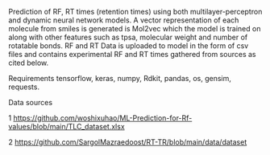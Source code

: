    Prediction of RF, RT times (retention times) using both multilayer-perceptron and dynamic neural network models. A vector representation of each molecule from smiles is generated is Mol2vec which the model is trained on along with other features such as tpsa, molecular weight and number of rotatable bonds. RF and RT Data is uploaded to model in the form of csv files and contains experimental RF and RT times gathered from sources as cited below. 

   Requirements
   tensorflow, keras, numpy, Rdkit, pandas, os, gensim, requests.

   Data sources

   1 https://github.com/woshixuhao/ML-Prediction-for-Rf-values/blob/main/TLC_dataset.xlsx

   2 https://github.com/SargolMazraedoost/RT-TR/blob/main/data/dataset
